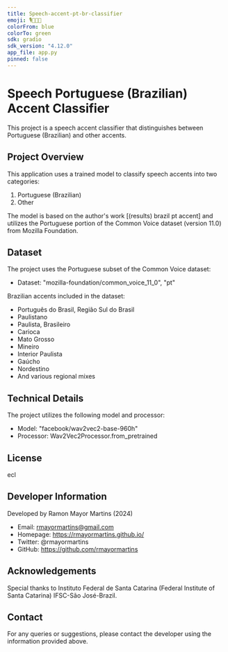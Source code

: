 ```yaml
---
title: Speech-accent-pt-br-classifier
emoji: 🎙️🤖🇧🇷
colorFrom: blue
colorTo: green
sdk: gradio
sdk_version: "4.12.0"
app_file: app.py
pinned: false
---
```


# Speech Portuguese (Brazilian) Accent Classifier

This project is a speech accent classifier that distinguishes between Portuguese (Brazilian) and other accents.

## Project Overview

This application uses a trained model to classify speech accents into two categories:
1. Portuguese (Brazilian)
2. Other

The model is based on the author's work [(results) brazil pt accent] and utilizes the Portuguese portion of the Common Voice dataset (version 11.0) from Mozilla Foundation.

## Dataset

The project uses the Portuguese subset of the Common Voice dataset:
- Dataset: "mozilla-foundation/common_voice_11_0", "pt"

Brazilian accents included in the dataset:
- Português do Brasil, Região Sul do Brasil
- Paulistano
- Paulista, Brasileiro
- Carioca
- Mato Grosso
- Mineiro
- Interior Paulista
- Gaúcho
- Nordestino
- And various regional mixes

## Technical Details

The project utilizes the following model and processor:
- Model: "facebook/wav2vec2-base-960h"
- Processor: Wav2Vec2Processor.from_pretrained

## License

ecl

## Developer Information

Developed by Ramon Mayor Martins (2024)
- Email: rmayormartins@gmail.com
- Homepage: https://rmayormartins.github.io/
- Twitter: @rmayormartins
- GitHub: https://github.com/rmayormartins

## Acknowledgements

Special thanks to Instituto Federal de Santa Catarina (Federal Institute of Santa Catarina) IFSC-São José-Brazil.

## Contact

For any queries or suggestions, please contact the developer using the information provided above.